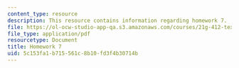 ```yaml
---
content_type: resource
description: This resource contains information regarding homework 7.
file: https://ol-ocw-studio-app-qa.s3.amazonaws.com/courses/21g-412-texts-topics-and-times-in-german-literature-fall-2009/5c153fa1b715561c8b10fd3f4b30714b_MIT21G_412F09_hw07.pdf
file_type: application/pdf
resourcetype: Document
title: Homework 7
uid: 5c153fa1-b715-561c-8b10-fd3f4b30714b
---
```

